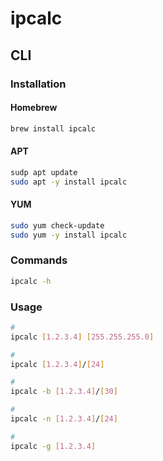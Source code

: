 # ipcalc

## CLI

### Installation

#### Homebrew

```sh
brew install ipcalc
```

#### APT

```sh
sudp apt update
sudo apt -y install ipcalc
```

#### YUM

```sh
sudo yum check-update
sudo yum -y install ipcalc
```

### Commands

```sh
ipcalc -h
```

### Usage

```sh
#
ipcalc [1.2.3.4] [255.255.255.0]

#
ipcalc [1.2.3.4]/[24]

#
ipcalc -b [1.2.3.4]/[30]

#
ipcalc -n [1.2.3.4]/[24]

#
ipcalc -g [1.2.3.4]
```

